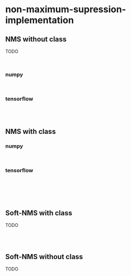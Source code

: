 # non-maximum-supression-implementation

## NMS without class

TODO

<br>

### numpy

<br>

### tensorflow

<br><br>

## NMS with class

### numpy

<br>

### tensorflow

<br>

<br><br>

## Soft-NMS with class

TODO

<br><br>

## Soft-NMS without class

TODO

<br><br>

